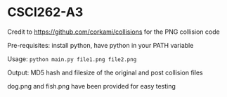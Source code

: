 # CSCI262-A3

Credit to https://github.com/corkami/collisions for the PNG collision code

Pre-requisites: install python, have python in your PATH variable

Usage: `python main.py file1.png file2.png`

Output: MD5 hash and filesize of the original and post collision files

dog.png and fish.png have been provided for easy testing